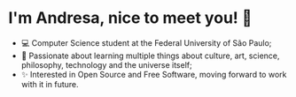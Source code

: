 # I'm Andresa, nice to meet you! 👋

- 💻 Computer Science student at the Federal University of São Paulo;
- 🧠 Passionate about learning multiple things about culture, art, science, philosophy, technology and the universe itself;
- ✨ Interested in Open Source and Free Software, moving forward to work with it in future.
